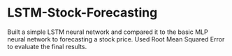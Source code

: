 # LSTM-Stock-Forecasting
Built a simple LSTM neural network and compared it to the basic MLP neural network to forecasting a stock price. Used Root Mean Squared Error to evaluate the final results.
